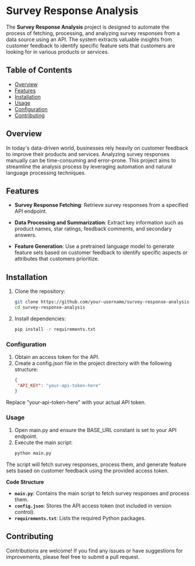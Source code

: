 # Survey Response Analysis

The **Survey Response Analysis** project is designed to automate the process of fetching, processing, and analyzing survey responses from a data source using an API. The system extracts valuable insights from customer feedback to identify specific feature sets that customers are looking for in various products or services.

## Table of Contents

- [Overview](#overview)
- [Features](#features)
- [Installation](#installation)
- [Usage](#usage)
- [Configuration](#configuration)
- [Contributing](#contributing)

## Overview

In today's data-driven world, businesses rely heavily on customer feedback to improve their products and services. Analyzing survey responses manually can be time-consuming and error-prone. This project aims to streamline the analysis process by leveraging automation and natural language processing techniques.

## Features

- **Survey Response Fetching**: Retrieve survey responses from a specified API endpoint.
  
- **Data Processing and Summarization**: Extract key information such as product names, star ratings, feedback comments, and secondary answers.
  
- **Feature Generation**: Use a pretrained language model to generate feature sets based on customer feedback to identify specific aspects or attributes that customers prioritize.

## Installation

1. Clone the repository:

   ```bash
   git clone https://github.com/your-username/survey-response-analysis.git
   cd survey-response-analysis 

2. Install dependencies:
   ```bash
   pip install -r requirements.txt 


### Configuration
1. Obtain an access token for the API.
2. Create a config.json file in the project directory with the following structure:
   ```json
   {
    "API_KEY": "your-api-token-here"
   }

Replace "your-api-token-here" with your actual API token.

### Usage
1. Open main.py and ensure the BASE_URL constant is set to your API endpoint.
2. Execute the main script:
   ```bash
   python main.py

The script will fetch survey responses, process them, and generate feature sets based on customer feedback using the provided access token.

**Code Structure**
- **`main.py`**: Contains the main script to fetch survey responses and process them.
- **`config.json`**: Stores the API access token (not included in version control).
- **`requirements.txt`**: Lists the required Python packages.

## Contributing
Contributions are welcome! If you find any issues or have suggestions for improvements, please feel free to submit a pull request.
